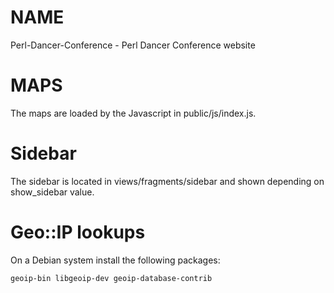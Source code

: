 # NAME

Perl-Dancer-Conference - Perl Dancer Conference website

# MAPS

The maps are loaded by the Javascript in public/js/index.js.

# Sidebar

The sidebar is located in views/fragments/sidebar and shown
depending on show_sidebar value.

# Geo::IP lookups

On a Debian system install the following packages:

```
geoip-bin libgeoip-dev geoip-database-contrib
```
